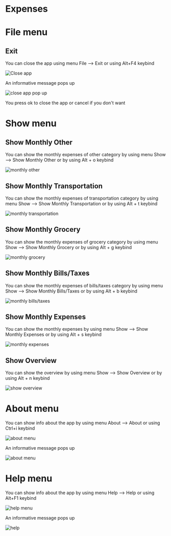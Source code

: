 # Expenses

# File menu


## Exit

You can close the app using menu File --> Exit or using Alt+F4 keybind

<p><img src = "File menu/close app.png" title="Close app">

An informative message pops up

<p><img src ="File menu/close app pop up.png" title="close app pop up"/> </p>

You press ok to close the app or cancel if you don't want


# Show menu

## Show Monthly Other

You can show the monthly expenses of other category by using menu Show --> Show Monthly Other or by using Alt + o keybind

<p><img src ="Show menu/show monthly other.png" title="monthly other"/> </p>


## Show Monthly Transportation

You can show the monthly expenses of transportation category by using menu Show --> Show Monthly Transportation or by using Alt + t keybind

<p><img src ="Show menu/show monthly transportation.png" title="monthly transportation"/> </p>

## Show Monthly Grocery

You can show the monthly expenses of grocery category by using menu Show --> Show Monthly Grocery or by using Alt + g keybind

<p><img src ="Show menu/show monthly grocery.png" title="monthly grocery"/> </p>


## Show Monthly Bills/Taxes

You can show the monthly expenses of bills/taxes category by using menu Show --> Show Monthly Bills/Taxes or by using Alt + b keybind

<p><img src ="Show menu/show monthly billstaxes.png" title="monthly bills/taxes"/> </p>

## Show Monthly Expenses

You can show the monthly expenses  by using menu Show --> Show Monthly Expenses or by using Alt + s keybind

<p><img src ="Show menu/show monthly expenses.png" title="monthly expenses"/> </p>



## Show Overview

You can show the overview  by using menu Show --> Show Overview or by using Alt + n keybind

<p><img src ="Show menu/show overview.png" title="show overview"/> </p>

# About menu

You can show info about the app by using menu About --> About or using Ctrl+i keybind

<p><img src="About menu/about menu.png" title="about menu"/></p>

An informative message pops up

<p><img src="About menu/about.png" title="about menu"/></p> 

# Help menu

You can show info about the app by using menu Help --> Help or using Alt+F1 keybind

<p><img src="Help menu/help menu.png" title="help menu"/></p>

An informative message pops up

<p><img src="Help menu/help.png" title="help"/></p> 